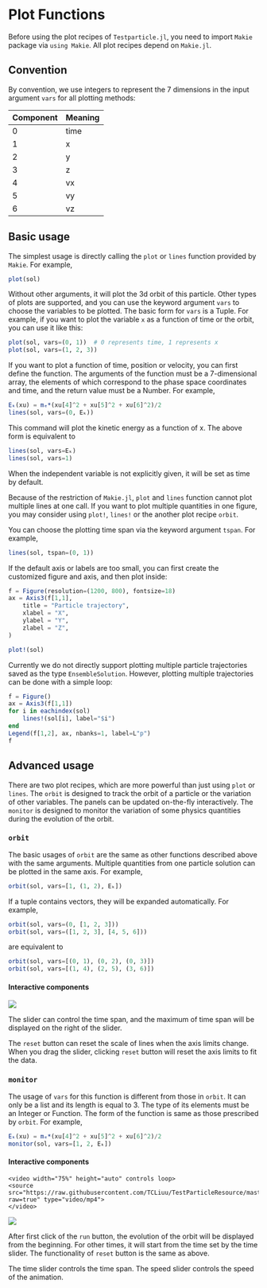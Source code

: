 # Plot Functions

Before using the plot recipes of `Testparticle.jl`, you need to import `Makie` package via `using Makie`. All plot recipes depend on `Makie.jl`.

## Convention

By convention, we use integers to represent the 7 dimensions in the input argument `vars` for all plotting methods:

| Component | Meaning |
|-----------|---------|
| 0         | time    |
| 1         | x       |
| 2         | y       |
| 3         | z       |
| 4         | vx      |
| 5         | vy      |
| 6         | vz      |

## Basic usage

The simplest usage is directly calling the `plot` or `lines` function provided by `Makie`. For example,

```julia
plot(sol)
```

Without other arguments, it will plot the 3d orbit of this particle. Other types of plots are supported, and you can use the keyword argument `vars` to choose the variables to be plotted. The basic form for `vars` is a Tuple. For example, if you want to plot the variable `x` as a function of time or the orbit, you can use it like this:

```julia
plot(sol, vars=(0, 1))  # 0 represents time, 1 represents x
plot(sol, vars=(1, 2, 3))
```

If you want to plot a function of time, position or velocity, you can first define the function. The arguments of the function must be a 7-dimensional array, the elements of which correspond to the phase space coordinates and time, and the return value must be a Number. For example,

```julia
Eₖ(xu) = mₑ*(xu[4]^2 + xu[5]^2 + xu[6]^2)/2
lines(sol, vars=(0, Eₖ))
```

This command will plot the kinetic energy as a function of x. The above form is equivalent to

```julia
lines(sol, vars=Eₖ)
lines(sol, vars=1)
```

When the independent variable is not explicitly given, it will be set as time by default.

Because of the restriction of `Makie.jl`, `plot` and `lines` function cannot plot multiple lines at one call. If you want to plot multiple quantities in one figure, you may consider using `plot!`, `lines!` or the another plot recipe `orbit`.

You can choose the plotting time span via the keyword argument `tspan`. For example,

```julia
lines(sol, tspan=(0, 1))
```

If the default axis or labels are too small, you can first create the customized figure and axis, and then plot inside:

```julia
f = Figure(resolution=(1200, 800), fontsize=18)
ax = Axis3(f[1,1],
    title = "Particle trajectory",
    xlabel = "X",
    ylabel = "Y",
    zlabel = "Z",
)

plot!(sol)
```

Currently we do not directly support plotting multiple particle trajectories saved as the type `EnsembleSolution`. However, plotting multiple trajectories can be done with a simple loop:

```julia
f = Figure()
ax = Axis3(f[1,1])
for i in eachindex(sol)
    lines!(sol[i], label="$i")
end
Legend(f[1,2], ax, nbanks=1, label=L"p")
f
```

## Advanced usage

There are two plot recipes, which are more powerful than just using `plot` or `lines`. The `orbit` is designed to track the orbit of a particle or the variation of other variables. The panels can be updated on-the-fly interactively. The `monitor` is designed to monitor the variation of some physics quantities during the evolution of the orbit.

### `orbit`

The basic usages of `orbit` are the same as other functions described above with the same arguments. Multiple quantities from one particle solution can be plotted in the same axis. For example,

```julia
orbit(sol, vars=[1, (1, 2), Eₖ])
```

If a tuple contains vectors, they will be expanded automatically. For example,

```julia
orbit(sol, vars=(0, [1, 2, 3]))
orbit(sol, vars=([1, 2, 3], [4, 5, 6]))
```

are equivalent to

```julia
orbit(sol, vars=[(0, 1), (0, 2), (0, 3)])
orbit(sol, vars=[(1, 4), (2, 5), (3, 6)])
```

#### Interactive components

![](figures/orbit_example.png)

The slider can control the time span, and the maximum of time span will be displayed on the right of the slider.

The `reset` button can reset the scale of lines when the axis limits change. When you drag the slider, clicking `reset` button will reset the axis limits to fit the data.

### `monitor`

The usage of `vars` for this function is different from those in `orbit`. It can only be a list and its length is equal to 3. The type of its elements must be an Integer or Function. The form of the function is same as those prescribed by `orbit`. For example,

```julia
Eₖ(xu) = mₑ*(xu[4]^2 + xu[5]^2 + xu[6]^2)/2
monitor(sol, vars=[1, 2, Eₖ])
```

#### Interactive components

```@raw html
<video width="75%" height="auto" controls loop>
<source src="https://raw.githubusercontent.com/TCLiuu/TestParticleResource/master/videos/monitor.mp4?raw=true" type="video/mp4">
</video>
```

![](figures/monitor_example.png)

After first click of the `run` button, the evolution of the orbit will be displayed from the beginning. For other times, it will start from the time set by the time slider. The functionality of `reset` button is the same as above.

The time slider controls the time span. The speed slider controls the speed of the animation.
